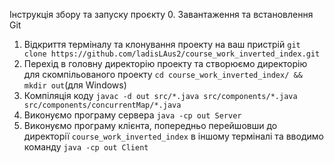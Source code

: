 Інструкція збору та запуску проєкту
0. Завантаження та встановлення Git
1. Відкриття терміналу та клонування проекту на ваш пристрій ```git clone https://github.com/ladisLAus2/course_work_inverted_index.git```
2. Перехід в головну директорію проекту та створюємо директорію для скомпільованого проекту ```cd course_work_inverted_index/ && mkdir out```(для Windows)
3. Компіляція коду ```javac -d out src/*.java src/components/*.java src/components/concurrentMap/*.java```
4. Виконуємо програму сервера ```java -cp out Server```
5. Виконуємо програму клієнта, попередньо перейшовши до директорії ```course_work_inverted_index``` в іншому терміналі та вводимо команду ```java -cp out Client```
